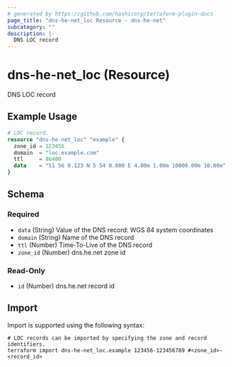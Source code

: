 ```yaml
---
# generated by https://github.com/hashicorp/terraform-plugin-docs
page_title: "dns-he-net_loc Resource - dns-he-net"
subcategory: ""
description: |-
  DNS LOC record
---
```


# dns-he-net_loc (Resource)

DNS LOC record

## Example Usage

```terraform
# LOC record.
resource "dns-he-net_loc" "example" {
  zone_id = 123456
  domain  = "loc.example.com"
  ttl     = 86400
  data    = "51 56 0.123 N 5 54 0.000 E 4.00m 1.00m 10000.00m 10.00m"
}
```

<!-- schema generated by tfplugindocs -->
## Schema

### Required

- `data` (String) Value of the DNS record: WGS 84 system coordinates
- `domain` (String) Name of the DNS record
- `ttl` (Number) Time-To-Live of the DNS record
- `zone_id` (Number) dns.he.net zone id

### Read-Only

- `id` (Number) dns.he.net record id

## Import

Import is supported using the following syntax:

```shell
# LOC records can be imported by specifying the zone and record identifiers.
terraform import dns-he-net_loc.example 123456-123456789 #<zone_id>-<record_id>
```
